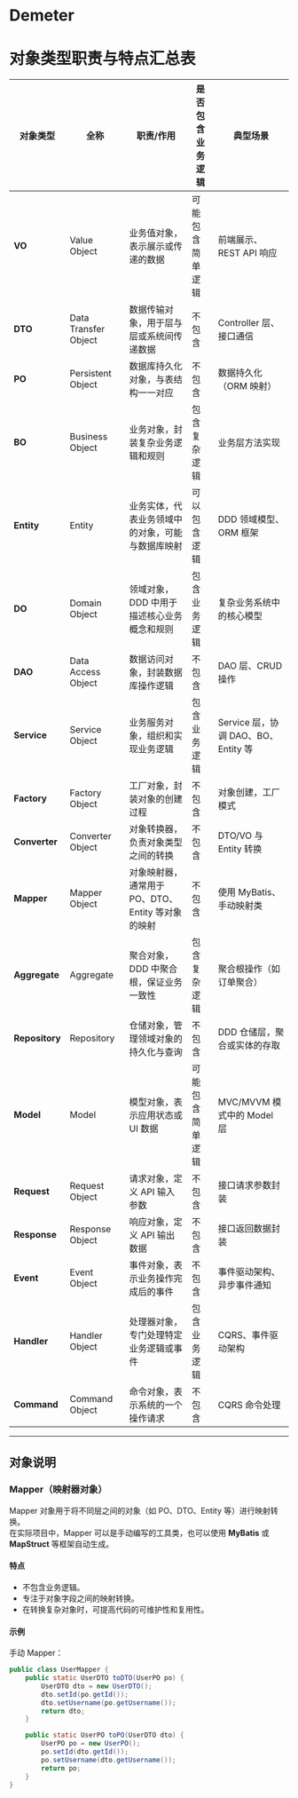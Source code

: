 # Demeter

# 对象类型职责与特点汇总表

| **对象类型**        | **全称**                  | **职责/作用**                                         | **是否包含业务逻辑** | **典型场景**                        |
|---------------------|---------------------------|-------------------------------------------------------|----------------------|---------------------------------------|
| **VO**              | Value Object              | 业务值对象，表示展示或传递的数据                       | 可能包含简单逻辑      | 前端展示、REST API 响应               |
| **DTO**             | Data Transfer Object      | 数据传输对象，用于层与层或系统间传递数据               | 不包含               | Controller 层、接口通信               |
| **PO**              | Persistent Object         | 数据库持久化对象，与表结构一一对应                     | 不包含               | 数据持久化（ORM 映射）                |
| **BO**              | Business Object           | 业务对象，封装复杂业务逻辑和规则                       | 包含复杂逻辑          | 业务层方法实现                        |
| **Entity**          | Entity                    | 业务实体，代表业务领域中的对象，可能与数据库映射       | 可以包含逻辑         | DDD 领域模型、ORM 框架                |
| **DO**              | Domain Object             | 领域对象，DDD 中用于描述核心业务概念和规则             | 包含业务逻辑          | 复杂业务系统中的核心模型              |
| **DAO**             | Data Access Object        | 数据访问对象，封装数据库操作逻辑                       | 不包含               | DAO 层、CRUD 操作                     |
| **Service**         | Service Object            | 业务服务对象，组织和实现业务逻辑                       | 包含业务逻辑          | Service 层，协调 DAO、BO、Entity 等   |
| **Factory**         | Factory Object            | 工厂对象，封装对象的创建过程                           | 不包含               | 对象创建，工厂模式                    |
| **Converter**       | Converter Object          | 对象转换器，负责对象类型之间的转换                     | 不包含               | DTO/VO 与 Entity 转换                 |
| **Mapper**          | Mapper Object             | 对象映射器，通常用于 PO、DTO、Entity 等对象的映射      | 不包含               | 使用 MyBatis、手动映射类              |
| **Aggregate**       | Aggregate                 | 聚合对象，DDD 中聚合根，保证业务一致性                 | 包含复杂逻辑          | 聚合根操作（如订单聚合）              |
| **Repository**      | Repository                | 仓储对象，管理领域对象的持久化与查询                   | 不包含               | DDD 仓储层，聚合或实体的存取          |
| **Model**           | Model                     | 模型对象，表示应用状态或 UI 数据                       | 可能包含简单逻辑      | MVC/MVVM 模式中的 Model 层            |
| **Request**         | Request Object            | 请求对象，定义 API 输入参数                            | 不包含               | 接口请求参数封装                      |
| **Response**        | Response Object           | 响应对象，定义 API 输出数据                            | 不包含               | 接口返回数据封装                      |
| **Event**           | Event Object              | 事件对象，表示业务操作完成后的事件                     | 不包含               | 事件驱动架构、异步事件通知            |
| **Handler**         | Handler Object            | 处理器对象，专门处理特定业务逻辑或事件                 | 包含业务逻辑          | CQRS、事件驱动架构                    |
| **Command**         | Command Object            | 命令对象，表示系统的一个操作请求                       | 不包含               | CQRS 命令处理                         |

---

## **对象说明**

### **Mapper（映射器对象）**
Mapper 对象用于将不同层之间的对象（如 PO、DTO、Entity 等）进行映射转换。  
在实际项目中，Mapper 可以是手动编写的工具类，也可以使用 **MyBatis** 或 **MapStruct** 等框架自动生成。

#### **特点**
- 不包含业务逻辑。
- 专注于对象字段之间的映射转换。
- 在转换复杂对象时，可提高代码的可维护性和复用性。

#### **示例**
手动 Mapper：
```java
public class UserMapper {
    public static UserDTO toDTO(UserPO po) {
        UserDTO dto = new UserDTO();
        dto.setId(po.getId());
        dto.setUsername(po.getUsername());
        return dto;
    }

    public static UserPO toPO(UserDTO dto) {
        UserPO po = new UserPO();
        po.setId(dto.getId());
        po.setUsername(dto.getUsername());
        return po;
    }
}
